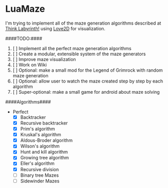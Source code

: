 LuaMaze
=======

I'm trying to implement all of the maze generation algorithms described at [Think Labyrinth!](http://www.astrolog.org/labyrnth/algrithm.htm) using [Love2D](http://love2d.org/) for visualization.

####TODO:####

1. [ ] Implement all the perfect maze generation algorithms
2. [ ] Create a modular, extensible system of the maze generators
3. [ ] Improve maze visualization
4. [ ] Work on Wiki
5. [ ] Optional: make a small mod for the Legend of Grimrock with random maze generation
6. [ ] Optional: allow user to watch the maze created step by step by each algorithm
7. [ ] Super-optional: make a small game for android about maze solving

####Algorithms####

* Perfect
  * [x] Backtracker
  * [x] Recursive backtracker 
  * [x] Prim's algorithm
  * [x] Kruskal's algorithm
  * [x] Aldous-Broder algorithm
  * [x] Wilson's algorithm
  * [x] Hunt and kill algorithm
  * [x] Growing tree algorithm
  * [x] Eller's algorithm
  * [x] Recursive division
  * [ ] Binary tree Mazes
  * [ ] Sidewinder Mazes
